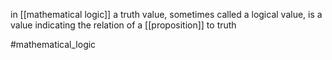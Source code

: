 in [[mathematical logic]]  a truth value, sometimes called a logical value, is a value indicating the relation of a [[proposition]] to truth

#mathematical_logic 